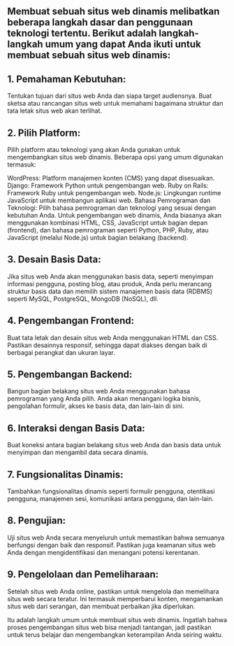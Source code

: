 ---
---
## Membuat sebuah situs web dinamis melibatkan beberapa langkah dasar dan penggunaan teknologi tertentu. Berikut adalah langkah-langkah umum yang dapat Anda ikuti untuk membuat sebuah situs web dinamis:

## 1. Pemahaman Kebutuhan: 
Tentukan tujuan dari situs web Anda dan siapa target audiensnya. Buat sketsa atau rancangan situs web untuk memahami bagaimana struktur dan tata letak situs web akan terlihat.

## 2. Pilih Platform:
Pilih platform atau teknologi yang akan Anda gunakan untuk mengembangkan situs web dinamis. Beberapa opsi yang umum digunakan termasuk:

  WordPress: Platform manajemen konten (CMS) yang dapat disesuaikan.
  Django: Framework Python untuk pengembangan web.
  Ruby on Rails: Framework Ruby untuk pengembangan web.
  Node.js: Lingkungan runtime JavaScript untuk membangun aplikasi web.
  Bahasa Pemrograman dan Teknologi: Pilih bahasa pemrograman dan teknologi yang sesuai dengan kebutuhan Anda. Untuk pengembangan web dinamis, Anda biasanya akan menggunakan kombinasi HTML, CSS, JavaScript untuk bagian     depan (frontend), dan bahasa pemrograman seperti Python, PHP, Ruby, atau JavaScript (melalui Node.js) untuk bagian belakang (backend).

## 3. Desain Basis Data: 
Jika situs web Anda akan menggunakan basis data, seperti menyimpan informasi pengguna, posting blog, atau produk, Anda perlu merancang struktur basis data dan memilih sistem manajemen basis data (RDBMS) seperti MySQL, PostgreSQL, MongoDB (NoSQL), dll.

## 4. Pengembangan Frontend:
Buat tata letak dan desain situs web Anda menggunakan HTML dan CSS. Pastikan desainnya responsif, sehingga dapat diakses dengan baik di berbagai perangkat dan ukuran layar.

## 5. Pengembangan Backend:
Bangun bagian belakang situs web Anda menggunakan bahasa pemrograman yang Anda pilih. Anda akan menangani logika bisnis, pengolahan formulir, akses ke basis data, dan lain-lain di sini.

## 6. Interaksi dengan Basis Data:
Buat koneksi antara bagian belakang situs web Anda dan basis data untuk menyimpan dan mengambil data secara dinamis.

## 7. Fungsionalitas Dinamis: 
Tambahkan fungsionalitas dinamis seperti formulir pengguna, otentikasi pengguna, manajemen sesi, komunikasi antara pengguna, dan lain-lain.

## 8. Pengujian: 
Uji situs web Anda secara menyeluruh untuk memastikan bahwa semuanya berfungsi dengan baik dan responsif. Pastikan juga keamanan situs web Anda dengan mengidentifikasi dan menangani potensi kerentanan.

## 9. Pengelolaan dan Pemeliharaan: 
Setelah situs web Anda online, pastikan untuk mengelola dan memelihara situs web secara teratur. Ini termasuk memperbarui konten, mengamankan situs web dari serangan, dan membuat perbaikan jika diperlukan.

Itu adalah langkah umum untuk membuat situs web dinamis. Ingatlah bahwa proses pengembangan situs web bisa menjadi tantangan, jadi pastikan untuk terus belajar dan mengembangkan keterampilan Anda seiring waktu.
